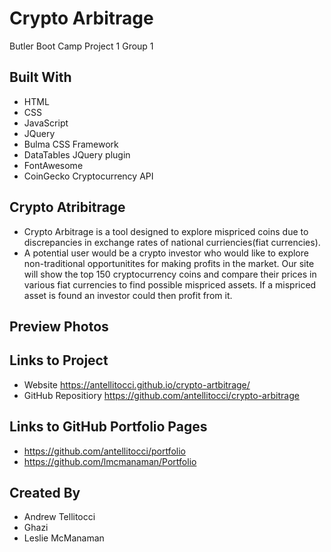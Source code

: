 # Crypto Arbitrage
Butler Boot Camp Project 1 Group 1

## Built With
* HTML
* CSS
* JavaScript
* JQuery
* Bulma CSS Framework
* DataTables JQuery plugin
* FontAwesome
* CoinGecko Cryptocurrency API

## Crypto Atribitrage
* Crypto Arbitrage is a tool designed to explore mispriced coins due to discrepancies in exchange rates of national curriencies(fiat currencies).
* A potential user would be a crypto investor who would like to explore non-traditional opportunitites for making profits in the market. Our site will show the top 150 cryptocurrency coins and compare their prices in various fiat currencies to find possible mispriced assets. If a mispriced asset is found an investor could then profit from it. 

## Preview Photos


## Links to Project
* Website https://antellitocci.github.io/crypto-artbitrage/
* GitHub Repositiory https://github.com/antellitocci/crypto-arbitrage

## Links to GitHub Portfolio Pages
* https://github.com/antellitocci/portfolio
* https://github.com/lmcmanaman/Portfolio

## Created By
* Andrew Tellitocci
* Ghazi 
* Leslie McManaman